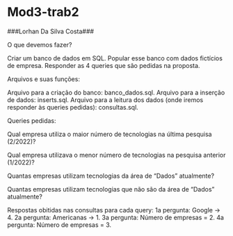 # Mod3-trab2

###Lorhan Da Silva Costa###


O que devemos fazer?

Criar um banco de dados em SQL.
Popular esse banco com dados fictícios de empresa.
Responder as 4 queries que são pedidas na proposta.

Arquivos e suas funções:

Arquivo para a criação do banco:
banco_dados.sql.
Arquivo para a inserção de dados:
inserts.sql.
Arquivo para a leitura dos dados (onde iremos responder às queries pedidas):
consultas.sql.

Queries pedidas:

Qual empresa utiliza o maior número de tecnologias na última pesquisa (2/2022)?

Qual empresa utilizava o menor número de tecnologias na pesquisa anterior (1/2022)?

Quantas empresas utilizam tecnologias da área de “Dados” atualmente?

Quantas empresas utilizam tecnologias que não são da área de “Dados” atualmente?

Respostas obitidas nas consultas para cada query:
1a pergunta: Google -> 4.
2a pergunta: Americanas -> 1.
3a pergunta: Número de empresas = 2.
4a pergunta: Número de empresas = 3.
